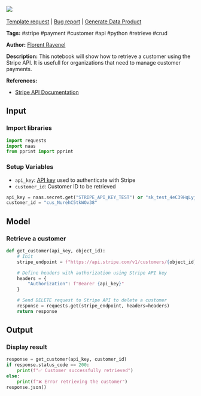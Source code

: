 <a href="https://app.naas.ai/user-redirect/naas/downloader?url=https://raw.githubusercontent.com/jupyter-naas/awesome-notebooks/master/Stripe/Stripe_Retrieve_a_customer.ipynb" target="_parent"><img src="https://naasai-public.s3.eu-west-3.amazonaws.com/Open_in_Naas_Lab.svg"/></a><br><br><a href="https://github.com/jupyter-naas/awesome-notebooks/issues/new?assignees=&labels=&template=template-request.md&title=Tool+-+Action+of+the+notebook+">Template request</a> | <a href="https://github.com/jupyter-naas/awesome-notebooks/issues/new?assignees=&labels=bug&template=bug_report.md&title=Stripe+-+Retrieve+a+customer:+Error+short+description">Bug report</a> | <a href="https://app.naas.ai/user-redirect/naas/downloader?url=https://raw.githubusercontent.com/jupyter-naas/awesome-notebooks/master/Naas/Naas_Start_data_product.ipynb" target="_parent">Generate Data Product</a>

**Tags:** #stripe #payment #customer #api #python #retrieve #crud

**Author:** [Florent Ravenel](https://www.linkedin.com/in/florent-ravenel/)

**Description:** This notebook will show how to retrieve a customer using the Stripe API. It is usefull for organizations that need to manage customer payments.

**References:**
- [Stripe API Documentation](https://stripe.com/docs/api/customers/retrieve?lang=python)

## Input

### Import libraries


```python
import requests
import naas
from pprint import pprint
```

### Setup Variables
- `api_key`: [API key](https://stripe.com/docs/keys) used to authenticate with Stripe
- `customer_id`: Customer ID to be retrieved


```python
api_key = naas.secret.get("STRIPE_API_KEY_TEST") or "sk_test_4eC39HqLyjWDarjtT1zdp7dc"
customer_id = "cus_NurehC5tkWOv38"
```

## Model

### Retrieve a customer


```python
def get_customer(api_key, object_id):
    # Init
    stripe_endpoint = f"https://api.stripe.com/v1/customers/{object_id}"

    # Define headers with authorization using Stripe API key
    headers = {
        "Authorization": f"Bearer {api_key}"
    }

    # Send DELETE request to Stripe API to delete a customer
    response = requests.get(stripe_endpoint, headers=headers)
    return response
```

## Output

### Display result


```python
response = get_customer(api_key, customer_id)
if response.status_code == 200:
    print(f"✅ Customer successfully retrieved")
else:
    print(f"❌ Error retrieving the customer")
response.json()
```

 
